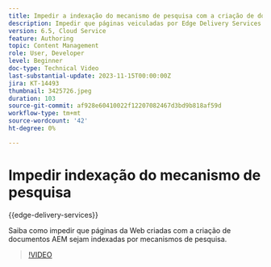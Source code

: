 ```yaml
---
title: Impedir a indexação do mecanismo de pesquisa com a criação de documentos AEM
description: Impedir que páginas veiculadas por Edge Delivery Services sejam indexadas por mecanismos de pesquisa.
version: 6.5, Cloud Service
feature: Authoring
topic: Content Management
role: User, Developer
level: Beginner
doc-type: Technical Video
last-substantial-update: 2023-11-15T00:00:00Z
jira: KT-14493
thumbnail: 3425726.jpeg
duration: 103
source-git-commit: af928e60410022f12207082467d3bd9b818af59d
workflow-type: tm+mt
source-wordcount: '42'
ht-degree: 0%

---
```



# Impedir indexação do mecanismo de pesquisa

{{edge-delivery-services}}

Saiba como impedir que páginas da Web criadas com a criação de documentos AEM sejam indexadas por mecanismos de pesquisa.

>[!VIDEO](https://video.tv.adobe.com/v/3425726/?learn=on)
